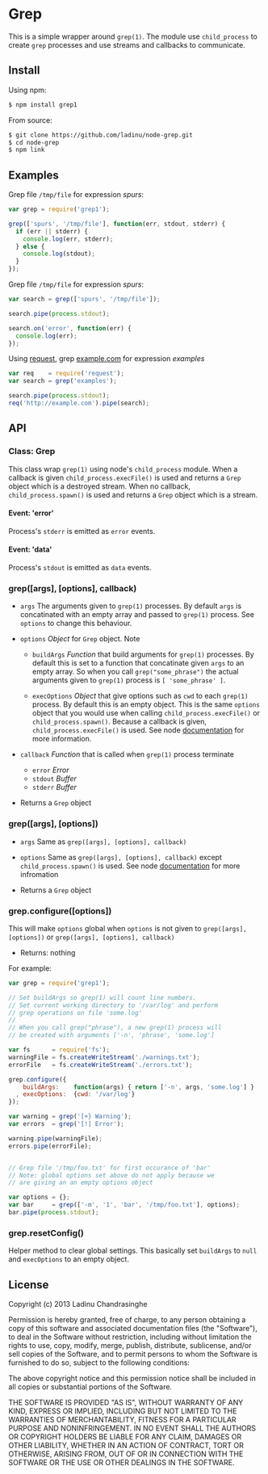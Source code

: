 [1]: http://example.com
[2]: https://github.com/mikeal/request
[3]: http://nodejs.org/api/child_process.html#child_process_child_process_spawn_command_args_options
[4]: http://nodejs.org/api/child_process.html#child_process_child_process_execfile_file_args_options_callback
# Grep

This is a simple wrapper around `grep(1)`. The module use `child_process` to create
`grep` processes and use streams and callbacks to communicate.

## Install
Using npm:
```sh
$ npm install grep1
```
From source:
```sh
$ git clone https://github.com/ladinu/node-grep.git
$ cd node-grep
$ npm link
```

## Examples

Grep file `/tmp/file` for expression *spurs*:
```javascript
var grep = require('grep1');

grep(['spurs', '/tmp/file'], function(err, stdout, stderr) {
  if (err || stderr) {
    console.log(err, stderr);
  } else {
    console.log(stdout);
  }
});
```

Grep file `/tmp/file` for expression *spurs*:
```javascript
var search = grep(['spurs', '/tmp/file']);

search.pipe(process.stdout);

search.on('error', function(err) {
  console.log(err);
});
```

Using [request][2], grep [example.com][1] for expression *examples*
```javascript
var req    = require('request');
var search = grep('examples');

search.pipe(process.stdout);
req('http://example.com').pipe(search);
```

## API

### Class: Grep

This class wrap `grep(1)` using node's `child_process` module. When a callback is given
`child_process.execFile()` is used and returns a `Grep` object which is a destroyed stream.
When no callback, `child_process.spawn()` is used and returns a `Grep` object which is a
stream.


#### Event: 'error'

Process's `stderr` is emitted as `error` events.

#### Event: 'data'

Process's `stdout` is emitted as `data` events.

### grep([args], [options], callback)
 
  * `args` The arguments given to `grep(1)` processes. By default `args` is concatinated
    with an empty array and passed to `grep(1)` process. See `options` to change this
    behaviour.
  
  * `options` *Object* for `Grep` object. Note 

    * `buildArgs` *Function* that build arguments for `grep(1)` processes. By default this is
      set to a function that concatinate given `args` to an empty array.  So when you call 
      `grep("some_phrase")` the actual arguments given to `grep(1)` process is 
      `[ 'some_phrase' ]`.

    * `execOptions` *Object* that give options such as `cwd` to each `grep(1)` process. By
      default this is an empty object. This is the same `options` object that you would use
      when calling `child_process.execFile()` or `child_process.spawn()`. Because a callback
      is given, `child_process.execFile()` is used. See node [documentation][4] for more 
      information.


  * `callback` *Function* that is called when `grep(1)` process terminate
    * `error` *Error*
    * `stdout` *Buffer*
    * `stderr` *Buffer*

  * Returns a `Grep` object

### grep([args], [options])

  * `args` Same as `grep([args], [options], callback)`

  * `options` Same as `grep([args], [options], callback)` except `child_process.spawn()`
    is used. See node [documentation][3] for more infromation

  * Returns a `Grep` object



### grep.configure([options])

This will make `options` global when `options` is not given to `grep([args], [options])`
or `grep([args], [options], callback)`

  * Returns: nothing

For example:
```javascript
var grep = require('grep1');

// Set buildArgs so grep(1) will count line numbers.
// Set current working directory to '/var/log' and perform
// grep operations on file 'some.log'
//
// When you call grep("phrase"), a new grep(1) process will
// be created with arguments ['-n', 'phrase', 'some.log']

var fs      = require('fs');
warningFile = fs.createWriteStream('./warnings.txt');
errorFile   = fs.createWriteStream('./errors.txt');

grep.configure({
    buildArgs:    function(args) { return ['-n', args, 'some.log'] }
  , execOptions:  {cwd: '/var/log'}
});

var warning = grep('[+} Warning');
var errors  = grep('[!] Error');

warning.pipe(warningFile);
errors.pipe(errorFile);


// Grep file '/tmp/foo.txt' for first occurance of 'bar'
// Note: global options set above do not apply because we 
// are giving an an empty options object

var options = {};
var bar     = grep(['-m', '1', 'bar', '/tmp/foo.txt'], options);
bar.pipe(process.stdout);
```

### grep.resetConfig()

Helper method to clear global settings. This basically set `buildArgs` to `null` and
`execOptions` to an empty object.


## License

Copyright (c) 2013 Ladinu Chandrasinghe

Permission is hereby granted, free of charge, to any person obtaining a copy of this
software and associated documentation files (the "Software"), to deal in the Software
without restriction, including without limitation the rights to use, copy, modify,
merge, publish, distribute, sublicense, and/or sell copies of the Software, and to
permit persons to whom the Software is furnished to do so, subject to the following
conditions:

The above copyright notice and this permission notice shall be included in all copies
or substantial portions of the Software.

THE SOFTWARE IS PROVIDED "AS IS", WITHOUT WARRANTY OF ANY KIND, EXPRESS OR IMPLIED,
INCLUDING BUT NOT LIMITED TO THE WARRANTIES OF MERCHANTABILITY, FITNESS FOR A
PARTICULAR PURPOSE AND NONINFRINGEMENT. IN NO EVENT SHALL THE AUTHORS OR COPYRIGHT
HOLDERS BE LIABLE FOR ANY CLAIM, DAMAGES OR OTHER LIABILITY, WHETHER IN AN ACTION OF
CONTRACT, TORT OR OTHERWISE, ARISING FROM, OUT OF OR IN CONNECTION WITH THE SOFTWARE OR
THE USE OR OTHER DEALINGS IN THE SOFTWARE.
